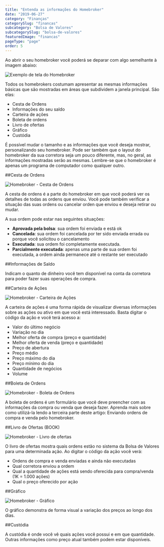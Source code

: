 ```yaml
---
title: "Entenda as informações do Homebroker"
date: "2019-06-27"
category: "Finanças"
categorySlug: "financas"
subcategory: "Bolsa de Valores"
subcategorySlug: "bolsa-de-valores"
featuredImage: "financas"
pageType: "page"
order: 5
---
```


Ao abrir o seu homebroker você poderá se deparar com algo semelhante à imagem abaixo:

![Exemplo de tela do Homebroker](../../img/homebroker.jpg)

Todos os homebrokers costumam apresentar as mesmas informações básicas que são mostradas em áreas que subdividem a janela principal. São elas:

- Cesta de Ordens
- Informações do seu saldo
- Carteira de ações
- Boleta de ordens
- Livro de ofertas
- Gráfico
- Custódia

É possível mudar o tamanho e as informações que você deseja mostrar, personalizando seu homebroker. Pode ser também que o layout do homebroker da sua corretora seja um pouco diferente, mas, no geral, as informações mostradas serão as mesmas. Lembre-se que o homebroker é apenas um programa de computador como qualquer outro.

##Cesta de Ordens

![Homebroker - Cesta de Ordens](../../img/homebroker-ordens.jpg)

A cesta de ordens é a parte do homebroker em que você poderá ver os detalhes de todas as ordens que enviou. Você pode também verificar a situação das suas ordens ou cancelar orden que enviou e deseja retirar ou mudar.

A sua ordem pode estar nas seguintes situações:

- **Aprovada pela bolsa**: sua ordem foi enviada e está ok
- **Cancelada**: sua ordem foi cancelada por ter sido enviada errada ou porque você solicitou o cancelamento
- **Executada**: sua ordem foi completamente executada.
- **Parcialmente executada**: apenas uma parte de sua ordem foi executada, a ordem ainda permanece até o restante ser executado

##Informações de Saldo

Indicam o quanto de dinheiro você tem disponível na conta da corretora para poder fazer suas operações de compra.

##Carteira de Ações

![Homebroker - Carteira de Ações](../../img/homebroker-carteira.jpg)

A carteira de ações é uma forma rápida de visualizar diversas informações sobre as ações ou ativo em que você está interessado. Basta digitar o código da ação e você terá acesso a:

- Valor do último negócio
- Variação no dia
- Melhor oferta de compra (preço e quantidade)
- Melhor oferta de venda (preço e quantidade)
- Preço de abertura
- Preço médio
- Preço máximo do dia
- Preço mínimo do dia
- Quantidade de negócios
- Volume

##Boleta de Ordens

![Homebroker - Boleta de Ordens](../../img/homebroker-boleta.jpg)

A boleta de ordens é um formulário que você deve preencher com as informações da compra ou venda que deseja fazer. Aprenda mais sobre como utilizá-la lendo a terceira parte deste artigo: Enviando ordens de compra e venda pelo homebroker.

##Livro de Ofertas (BOOK)

![Homebroker - Livro de ofertas](../../img/homebroker-book.jpg)

O livro de ofertas mostra quais ordens estão no sistema da Bolsa de Valores para uma determinada ação. Ao digitar o código da ação você verá:

- Ordens de compra e venda enviadas e ainda não executadas
- Qual corretora enviou a ordem
- Qual a quantidade de ações está sendo oferecida para compra/venda (1K = 1.000 ações)
- Qual o preço oferecido por ação

##Gráfico

![Homebroker - Gráfico](../../img/homebroker-grafico.jpg)

O gráfico demonstra de forma visual a variação dos preços ao longo dos dias.

##Custódia

A custódia é onde você vê quais ações você possui e em que quantidade. Outras informações como preço atual também podem estar disponíveis.